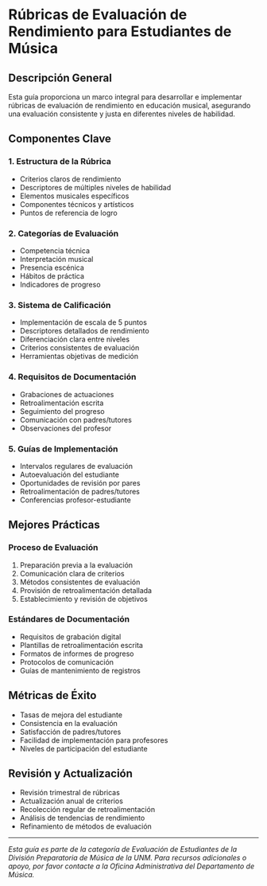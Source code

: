 # Rúbricas de Evaluación de Rendimiento para Estudiantes de Música

## Descripción General
Esta guía proporciona un marco integral para desarrollar e implementar rúbricas de evaluación de rendimiento en educación musical, asegurando una evaluación consistente y justa en diferentes niveles de habilidad.

## Componentes Clave

### 1. Estructura de la Rúbrica
- Criterios claros de rendimiento
- Descriptores de múltiples niveles de habilidad
- Elementos musicales específicos
- Componentes técnicos y artísticos
- Puntos de referencia de logro

### 2. Categorías de Evaluación
- Competencia técnica
- Interpretación musical
- Presencia escénica
- Hábitos de práctica
- Indicadores de progreso

### 3. Sistema de Calificación
- Implementación de escala de 5 puntos
- Descriptores detallados de rendimiento
- Diferenciación clara entre niveles
- Criterios consistentes de evaluación
- Herramientas objetivas de medición

### 4. Requisitos de Documentación
- Grabaciones de actuaciones
- Retroalimentación escrita
- Seguimiento del progreso
- Comunicación con padres/tutores
- Observaciones del profesor

### 5. Guías de Implementación
- Intervalos regulares de evaluación
- Autoevaluación del estudiante
- Oportunidades de revisión por pares
- Retroalimentación de padres/tutores
- Conferencias profesor-estudiante

## Mejores Prácticas

### Proceso de Evaluación
1. Preparación previa a la evaluación
2. Comunicación clara de criterios
3. Métodos consistentes de evaluación
4. Provisión de retroalimentación detallada
5. Establecimiento y revisión de objetivos

### Estándares de Documentación
- Requisitos de grabación digital
- Plantillas de retroalimentación escrita
- Formatos de informes de progreso
- Protocolos de comunicación
- Guías de mantenimiento de registros

## Métricas de Éxito
- Tasas de mejora del estudiante
- Consistencia en la evaluación
- Satisfacción de padres/tutores
- Facilidad de implementación para profesores
- Niveles de participación del estudiante

## Revisión y Actualización
- Revisión trimestral de rúbricas
- Actualización anual de criterios
- Recolección regular de retroalimentación
- Análisis de tendencias de rendimiento
- Refinamiento de métodos de evaluación

---
*Esta guía es parte de la categoría de Evaluación de Estudiantes de la División Preparatoria de Música de la UNM. Para recursos adicionales o apoyo, por favor contacte a la Oficina Administrativa del Departamento de Música.* 